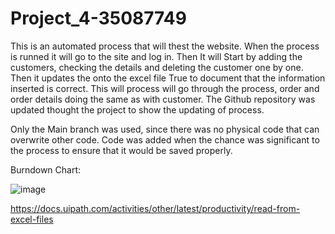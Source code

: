 # Project_4-35087749

This is an automated process that will thest the website. When the process is runned it will go to the site and log in. Then It will Start by adding the customers, checking the details and deleting the customer one by one. Then it updates the onto the excel file True to document that the information inserted is correct. This will process will go through the process, order and order details doing the same as with customer.
The Github repository was updated thought the project to show the updating of process.

Only the Main branch was used, since there was no physical code that can overwrite other code. Code was added when the chance was significant to the process to ensure that it would be saved properly.

Burndown Chart:

![image](https://github.com/AndreEloff99/Project_4-35087749/assets/88395754/25a8f29e-913a-4843-9787-dcdbc8f23269)




https://docs.uipath.com/activities/other/latest/productivity/read-from-excel-files
